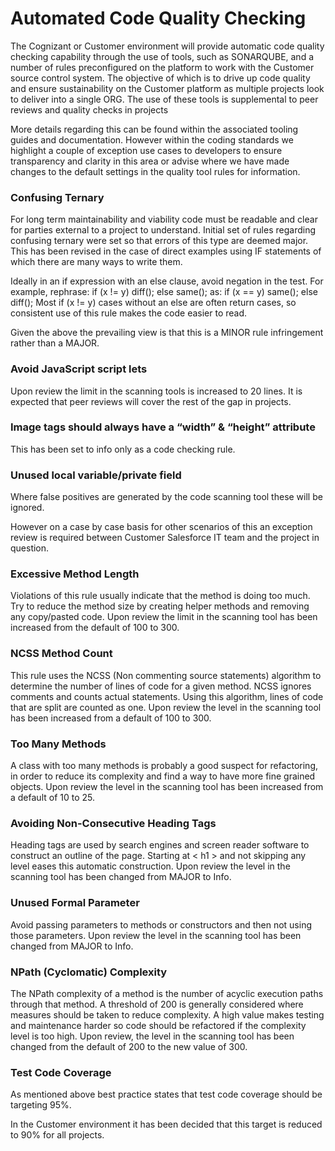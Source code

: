 # Automated Code Quality Checking

The Cognizant or Customer environment will provide automatic code quality checking capability through the use of tools, such as SONARQUBE, and a number of rules preconfigured on the platform to work with the Customer source control system. The objective of which is to drive up code quality and ensure sustainability on the Customer platform as multiple projects look to deliver into a single ORG. The use of these tools is supplemental to peer reviews and quality checks in projects

More details regarding this can be found within the associated tooling guides and documentation. However within the coding standards we highlight a couple of exception use cases to developers to ensure transparency and clarity in this area or advise where we have made changes to the default settings in the quality tool rules for information.
### Confusing Ternary

For long term maintainability and viability code must be readable and clear for parties external to a project to understand. Initial set of rules regarding confusing ternary were set so that errors of this type are deemed major. This has been revised in the case of direct examples using IF statements of which there are many ways to write them.

Ideally in an if expression with an else clause, avoid negation in the test. For example, rephrase: if (x != y) diff(); else same(); as: if (x == y) same(); else diff(); Most if (x != y) cases without an else are often return cases, so consistent use of this rule makes the code easier to read.

Given the above the prevailing view is that this is a MINOR rule infringement rather than a MAJOR.

### Avoid JavaScript script lets

Upon review the limit in the scanning tools is increased to 20 lines. It is expected that peer reviews will cover the rest of the gap in projects.
### Image tags should always have a “width” & “height” attribute

This has been set to info only as a code checking rule.

###	Unused local variable/private field

Where false positives are generated by the code scanning tool these will be ignored.

However on a case by case basis for other scenarios of this an exception review is required between Customer Salesforce IT team and the project in question.

###	Excessive Method Length

Violations of this rule usually indicate that the method is doing too much. Try to reduce the method size by creating helper methods and removing any copy/pasted code. Upon review the limit in the scanning tool has been increased from the default of 100 to 300.

### NCSS Method Count

This rule uses the NCSS (Non commenting source statements) algorithm to determine the number of lines of code for a given method. NCSS ignores comments and counts actual statements. Using this algorithm, lines of code that are split are counted as one. Upon review the level in the scanning tool has been increased from a default of 100 to 300.
### Too Many Methods

A class with too many methods is probably a good suspect for refactoring, in order to reduce its complexity and find a way to have more fine grained objects. Upon review the level in the scanning tool has been increased from a default of 10 to 25.

### Avoiding Non-Consecutive Heading Tags

Heading tags are used by search engines and screen reader software to construct an outline of the page. Starting at < h1 > and not skipping any level eases this automatic construction.
Upon review the level in the scanning tool has been changed from MAJOR to Info.

###	Unused Formal Parameter

Avoid passing parameters to methods or constructors and then not using those parameters.
Upon review the level in the scanning tool has been changed from MAJOR to Info.

###   NPath (Cyclomatic) Complexity

The NPath complexity of a method is the number of acyclic execution paths through that method. A threshold of 200 is generally considered where measures should be taken to reduce complexity. A high value makes testing and maintenance harder so code should be refactored if the complexity level is too high.
Upon review, the level in the scanning tool has been changed from the default of 200 to the new value of 300.

###  Test Code Coverage

As mentioned above best practice states that test code coverage should be targeting 95%.

In the Customer environment it has been decided that this target is reduced to 90% for all projects.


